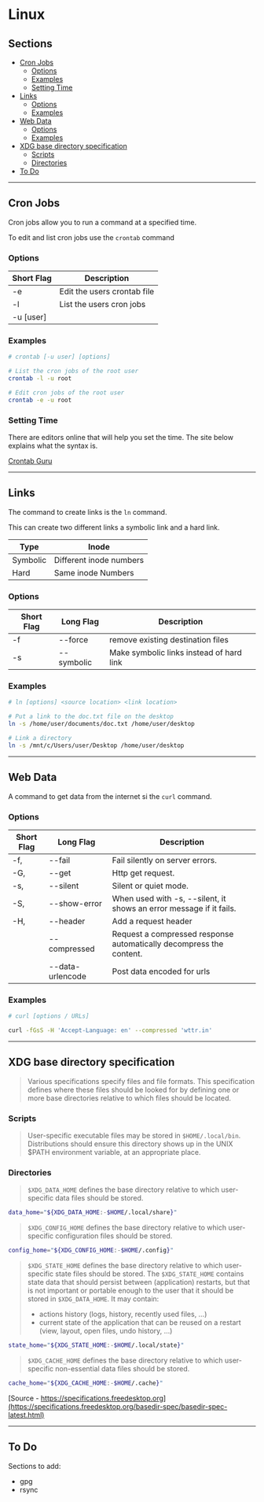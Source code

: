 # Linux <!-- omit in toc -->

## Sections <!-- omit in toc -->

- [Cron Jobs](#cron-jobs)
  - [Options](#options)
  - [Examples](#examples)
  - [Setting Time](#setting-time)
- [Links](#links)
  - [Options](#options-1)
  - [Examples](#examples-1)
- [Web Data](#web-data)
  - [Options](#options-2)
  - [Examples](#examples-2)
- [XDG base directory specification](#xdg-base-directory-specification)
  - [Scripts](#scripts)
  - [Directories](#directories)
- [To Do](#to-do)

---

## Cron Jobs

Cron jobs allow you to run a command at a specified time.

To edit and list cron jobs use the `crontab` command

### Options

| Short Flag | Description                 |
| ---------- | --------------------------- |
| -e         | Edit the users crontab file |
| -l         | List the users cron jobs    |
| -u [user]  |                             |

### Examples

```bash
# crontab [-u user] [options]

# List the cron jobs of the root user
crontab -l -u root

# Edit cron jobs of the root user
crontab -e -u root
```

### Setting Time

There are editors online that will help you set the time.
The site below explains what the syntax is.

[Crontab Guru](https://crontab.guru/)

---

## Links

The command to create links is the `ln` command.

This can create two different links a symbolic link and a hard link.

| Type     | Inode                   |
| -------- | ----------------------- |
| Symbolic | Different inode numbers |
| Hard     | Same inode Numbers      |

### Options

| Short Flag | Long Flag  | Description                              |
| ---------- | ---------- | ---------------------------------------- |
| -f         | --force    | remove existing destination files        |
| -s         | --symbolic | Make symbolic links instead of hard link |

### Examples

```bash
# ln [options] <source location> <link location>

# Put a link to the doc.txt file on the desktop
ln -s /home/user/documents/doc.txt /home/user/desktop

# Link a directory
ln -s /mnt/c/Users/user/Desktop /home/user/desktop
```

---

## Web Data

A command to get data from the internet si the `curl` command.

### Options

| Short Flag | Long Flag        | Description                                                         |
| ---------- | ---------------- | ------------------------------------------------------------------- |
| -f,        | --fail           | Fail silently on server errors.                                     |
| -G,        | --get            | Http get request.                                                   |
| -s,        | --silent         | Silent or quiet mode.                                               |
| -S,        | --show-error     | When used with -s, --silent, it shows an error message if it fails. |
| -H,        | --header         | Add a request header                                                |
|            | --compressed     | Request a compressed response automatically decompress the content. |
|            | --data-urlencode | Post data encoded for urls                                          |

### Examples

```bash
# curl [options / URLs]

curl -fGsS -H 'Accept-Language: en' --compressed 'wttr.in'
```

---

## XDG base directory specification

> Various specifications specify files and file formats.
> This specification defines where these files should be looked for by defining one or more base directories relative to which files should be located.

### Scripts

> User-specific executable files may be stored in `$HOME/.local/bin`.
> Distributions should ensure this directory shows up in the UNIX $PATH environment variable, at an appropriate place.

### Directories

> `$XDG_DATA_HOME` defines the base directory relative to which user-specific data files should be stored.

```bash
data_home="${XDG_DATA_HOME:-$HOME/.local/share}"
```

> `$XDG_CONFIG_HOME` defines the base directory relative to which user-specific configuration files should be stored.

```bash
config_home="${XDG_CONFIG_HOME:-$HOME/.config}"
```

> `$XDG_STATE_HOME` defines the base directory relative to which user-specific state files should be stored.
> The `$XDG_STATE_HOME` contains state data that should persist between (application) restarts, but that is not important or portable enough to the user that it should be stored in `$XDG_DATA_HOME`. It may contain:
>
> -  actions history (logs, history, recently used files, …)
> -  current state of the application that can be reused on a restart (view, layout, open files, undo history, …)

```bash
state_home="${XDG_STATE_HOME:-$HOME/.local/state}"
```

> `$XDG_CACHE_HOME` defines the base directory relative to which user-specific non-essential data files should be stored.

```bash
cache_home="${XDG_CACHE_HOME:-$HOME/.cache}"
```

[Source - https://specifications.freedesktop.org](https://specifications.freedesktop.org/basedir-spec/basedir-spec-latest.html)

---

## To Do

Sections to add:

-  gpg
-  rsync

